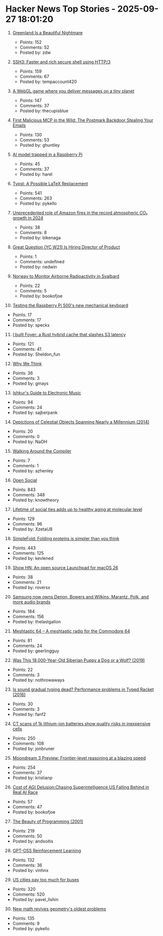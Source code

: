 # Hacker News Top Stories - 2025-09-27 18:01:20

1. [Greenland Is a Beautiful Nightmare](https://matduggan.com/greenland-is-a-beautiful-nightmare/)
   - Points: 152
   - Comments: 52
   - Posted by: zdw

2. [SSH3: Faster and rich secure shell using HTTP/3](https://github.com/francoismichel/ssh3)
   - Points: 159
   - Comments: 67
   - Posted by: tempaccount420

3. [A WebGL game where you deliver messages on a tiny planet](https://messenger.abeto.co/)
   - Points: 147
   - Comments: 37
   - Posted by: thecupisblue

4. [First Malicious MCP in the Wild: The Postmark Backdoor Stealing Your Emails](https://www.koi.security/blog/postmark-mcp-npm-malicious-backdoor-email-theft)
   - Points: 130
   - Comments: 53
   - Posted by: ghuntley

5. [AI model trapped in a Raspberry Pi](https://blog.adafruit.com/2025/09/26/ai-model-trapped-in-raspberry-pi-piday-raspberrypi/)
   - Points: 45
   - Comments: 37
   - Posted by: harel

6. [Typst: A Possible LaTeX Replacement](https://lwn.net/Articles/1037577/)
   - Points: 541
   - Comments: 263
   - Posted by: pykello

7. [Unprecedented role of Amazon fires in the record atmospheric CO₂ growth in 2024](https://essopenarchive.org/doi/full/10.22541/essoar.175874118.83695562/v1)
   - Points: 38
   - Comments: 8
   - Posted by: bikenaga

8. [Great Question (YC W21) Is Hiring Director of Product](https://www.ycombinator.com/companies/great-question/jobs/9crdslU-director-of-product)
   - Points: 1
   - Comments: undefined
   - Posted by: nedwin

9. [Norway to Monitor Airborne Radioactivity in Svalbard](https://www.highnorthnews.com/en/norway-monitor-airborne-radioactivity-svalbard)
   - Points: 22
   - Comments: 5
   - Posted by: bookofjoe

10. [Testing the Raspberry Pi 500's new mechanical keyboard](https://www.jeffgeerling.com/blog/2025/testing-raspberry-pi-500s-new-mechanical-keyboard)
   - Points: 17
   - Comments: 17
   - Posted by: speckx

11. [I built Foyer: a Rust hybrid cache that slashes S3 latency](https://medium.com/@yingjunwu/the-case-for-hybrid-cache-for-object-stores-4b1f02ec6c9a)
   - Points: 121
   - Comments: 41
   - Posted by: Sheldon_fun

12. [Why We Think](https://lilianweng.github.io/posts/2025-05-01-thinking/)
   - Points: 36
   - Comments: 3
   - Posted by: gmays

13. [Ishkur's Guide to Electronic Music](http://music.ishkur.com/)
   - Points: 94
   - Comments: 24
   - Posted by: sajberpank

14. [Depictions of Celestial Objects Spanning Nearly a Millennium (2014)](https://publicdomainreview.org/collection/flowers-of-the-sky/)
   - Points: 20
   - Comments: 0
   - Posted by: NaOH

15. [Walking Around the Compiler](https://bernsteinbear.com/blog/walking-around/)
   - Points: 7
   - Comments: 1
   - Posted by: azhenley

16. [Open Social](https://overreacted.io/open-social/)
   - Points: 843
   - Comments: 348
   - Posted by: knowtheory

17. [Lifetime of social ties adds up to healthy aging at molecular level](https://news.cornell.edu/stories/2025/09/lifetime-social-ties-adds-healthy-aging)
   - Points: 129
   - Comments: 96
   - Posted by: XzetaU8

18. [SimpleFold: Folding proteins is simpler than you think](https://github.com/apple/ml-simplefold)
   - Points: 443
   - Comments: 125
   - Posted by: kevlened

19. [Show HN: An open source Launchpad for macOS 26](https://github.com/RoversX/LaunchNext)
   - Points: 38
   - Comments: 21
   - Posted by: roversx

20. [Samsung now owns Denon, Bowers and Wilkins, Marantz, Polk, and more audio brands](https://www.theverge.com/news/784390/samsung-harman-masimo-audio-acquisition-complete)
   - Points: 184
   - Comments: 156
   - Posted by: thelastgallon

21. [Meshtastic 64 – A meshtastic radio for the Commodore 64](http://64jim64.blogspot.com/2025/09/meshtastic-64-meshtastic-radio-for.html)
   - Points: 81
   - Comments: 24
   - Posted by: geerlingguy

22. [Was This 18,000-Year-Old Siberian Puppy a Dog or a Wolf? (2019)](https://www.nytimes.com/2019/12/02/science/frozen-puppy-found-russia.html)
   - Points: 22
   - Comments: 3
   - Posted by: nothrowaways

23. [Is sound gradual typing dead? Performance problems in Typed Racket (2016)](https://dl.acm.org/doi/abs/10.1145/2837614.2837630)
   - Points: 30
   - Comments: 3
   - Posted by: fanf2

24. [CT scans of 1k lithium-ion batteries show quality risks in inexpensive cells](https://www.lumafield.com/article/finding-hidden-risks-in-the-battery-supply-chain)
   - Points: 250
   - Comments: 108
   - Posted by: jonbruner

25. [Moondream 3 Preview: Frontier-level reasoning at a blazing speed](https://moondream.ai/blog/moondream-3-preview)
   - Points: 254
   - Comments: 37
   - Posted by: kristianp

26. [Cost of AGI Delusion:Chasing Superintelligence US Falling Behind in Real AI Race](https://www.foreignaffairs.com/united-states/cost-delusion-artificial-general-intelligence)
   - Points: 57
   - Comments: 47
   - Posted by: bookofjoe

27. [The Beauty of Programming (2001)](https://www.brynmawr.edu/inside/academic-information/departments-programs/computer-science/beauty-programming)
   - Points: 219
   - Comments: 50
   - Posted by: andsoitis

28. [GPT-OSS Reinforcement Learning](https://docs.unsloth.ai/new/gpt-oss-reinforcement-learning)
   - Points: 132
   - Comments: 36
   - Posted by: vinhnx

29. [US cities pay too much for buses](https://www.bloomberg.com/news/articles/2025-09-26/us-cities-are-paying-too-much-for-new-transit-buses)
   - Points: 320
   - Comments: 520
   - Posted by: pavel_lishin

30. [New math revives geometry's oldest problems](https://www.quantamagazine.org/new-math-revives-geometrys-oldest-problems-20250926/)
   - Points: 135
   - Comments: 9
   - Posted by: pykello

